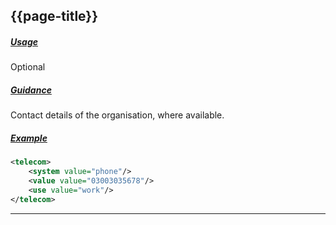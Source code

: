 ## {{page-title}}

<h5><ins>Usage</ins></h5>

<span class="mro-circle optional" title="Optional"></span> Optional

<h5><ins>Guidance</ins></h5>

Contact details of the organisation, where available.

<h5><ins>Example</ins></h5>

```xml
<telecom>
    <system value="phone"/> 
    <value value="03003035678"/> 
    <use value="work"/> 
</telecom>  
```

---